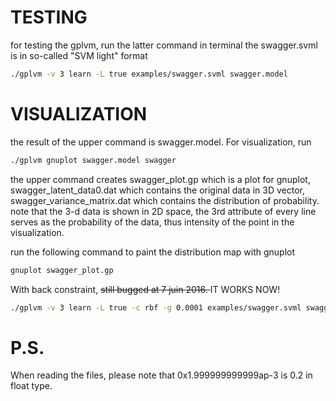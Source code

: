 TESTING
===
for testing the gplvm, run the latter command in terminal
the swagger.svml is in so-called "SVM light" format

```sh
./gplvm -v 3 learn -L true examples/swagger.svml swagger.model
```
VISUALIZATION
===
the result of the upper command is swagger.model. For visualization, run
```sh
./gplvm gnuplot swagger.model swagger
```

the upper command creates swagger_plot.gp which is a plot for gnuplot,
swagger_latent_data0.dat which contains the original data in 3D vector,
swagger_variance_matrix.dat which contains the distribution of probability.
note that the 3-d data is shown in 2D space, the 3rd attribute of every line serves as the probability of the data, thus intensity of the point in the visualization.

run the following command to paint the distribution map with gnuplot


```sh
gnuplot swagger_plot.gp
```


With back constraint, <del>still bugged at 7 juin 2016. </del> IT WORKS NOW!


```sh
./gplvm -v 3 learn -L true -c rbf -g 0.0001 examples/swagger.svml swagger_back_constrained.model
```

P.S.
===
When reading the files, please note that 0x1.999999999999ap-3 is 0.2 in float type.
